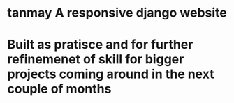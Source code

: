 # tanmay A responsive django website 
# Built as pratisce and for further refinemenet of skill for bigger projects coming around in the next couple of months

